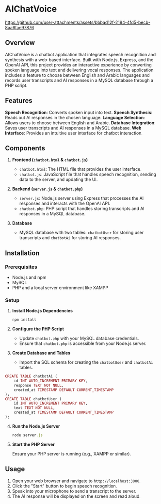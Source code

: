 # AIChatVoice

https://github.com/user-attachments/assets/bbbad12f-2184-4fd5-becb-8aa6fae97876

## Overview

AIChatVoice is a chatbot application that integrates speech recognition and synthesis with a web-based interface. Built with Node.js, Express, and the OpenAI API, this project provides an interactive experience by converting spoken language into text and delivering vocal responses. The application includes a feature to choose between English and Arabic languages and records user transcripts and AI responses in a MySQL database through a PHP script.

## Features
**Speech Recognition**: Converts spoken input into text.
**Speech Synthesis**: Reads out AI responses in the chosen language.
**Language Selection**: Allows users to choose between English and Arabic.
**Database Integration**: Saves user transcripts and AI responses in a MySQL database.
**Web Interface**: Provides an intuitive user interface for chatbot interaction.

## Components

1. **Frontend (`chatbot.html` & `chatbot.js`)**
   - `chatbot.html`: The HTML file that provides the user interface.
   - `chatbot.js`: JavaScript file that handles speech recognition, sending data to the server, and updating the UI.

2. **Backend (`server.js` & `chatbot.php`)**
   - `server.js`: Node.js server using Express that processes the AI responses and interacts with the OpenAI API.
   - `chatbot.php`: PHP script that handles storing transcripts and AI responses in a MySQL database.

3. **Database**
   - MySQL database with two tables: `chatbotUser` for storing user transcripts and `chatbotAi` for storing AI responses.

## Installation

### Prerequisites

- Node.js and npm
- MySQL
- PHP and a local server environment like XAMPP

### Setup


1. **Install Node.js Dependencies**

   ```bash
   npm install
   ```

2. **Configure the PHP Script**

   - Update `chatbot.php` with your MySQL database credentials.
   - Ensure that `chatbot.php` is accessible from your Node.js server.

3. **Create Database and Tables**

   - Import the SQL schema for creating the `chatbotUser` and `chatbotAi` tables.

```ruby
CREATE TABLE chatbotAi (
    id INT AUTO_INCREMENT PRIMARY KEY,
    response TEXT NOT NULL,
    created_at TIMESTAMP DEFAULT CURRENT_TIMESTAMP
);
CREATE TABLE chatbotUser (
    id INT AUTO_INCREMENT PRIMARY KEY,
    text TEXT NOT NULL,
    created_at TIMESTAMP DEFAULT CURRENT_TIMESTAMP
);
```

4. **Run the Node.js Server**

   ```ruby
   node server.js
   ```

5. **Start the PHP Server**

   Ensure your PHP server is running (e.g., XAMPP or similar).

## Usage

1. Open your web browser and navigate to `http://localhost:3000`.
2. Click the "Start" button to begin speech recognition.
3. Speak into your microphone to send a transcript to the server.
4. The AI response will be displayed on the screen and read aloud.
